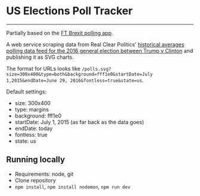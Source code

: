 # US Elections Poll Tracker
---

Partially based on the [FT Brexit polling app](https://github.com/ft-interactive/brexit-polling).

A web service scraping data from Real Clear Politics' [historical averages polling data feed for the 2016 general election between Trump v Clinton](http://www.realclearpolitics.com/poll/race/5491/historical_data.xml) and publishing it as SVG charts.

The format for URLs looks like `/polls.svg?size=300x400&type=both&background=fff1e0&startDate=July 1,2015&endDate=June 29, 2016&fontless=true&state=us`. 

Default settings:
- size: 300x400
- type: margins
- background: fff1e0
- startDate: July 1, 2015 (as far back as the data goes)
- endDate: today
- fontless: true
- state: us

## Running locally

- Requirements: node, git
- Clone repository
- `npm install`, `npm install nodemon`, `npm run dev`